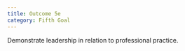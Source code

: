 ```yaml
---
title: Outcome 5e
category: Fifth Goal
---
```

Demonstrate leadership in relation to professional practice.
